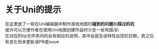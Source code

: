 # 关于Uni的提示
在这里放了一些在Uni编辑器中制作游戏地图时**碰到的问题**和**踩过的坑**  
或许可以方便作者在使用Uni地图创建作品时少走一些弯路/趴  
在对应的tip文件夹内的会有相应的说明，其中会提及该特性出现的日期，若之后有变化但未更新请PR或issue
